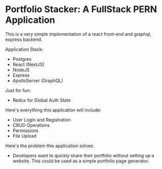 # Portfolio Stacker: A FullStack PERN Application

This is a very simple implementation of a react front-end and graphql, express backend.

Application Stack:

- Postgres
- React (NextJS)
- NodeJS
- Express
- ApolloServer (GraphQL)

Just for fun:
- Redux for Global Auth State

Here's everything this application will include: 

- User Login and Registration
- CRUD Operations
- Permissions
- File Upload 


Here's the problem this application solves:
- Developers want to quickly share their portfolio without setting up a website. This could be used as a simple portfolio page generator.
